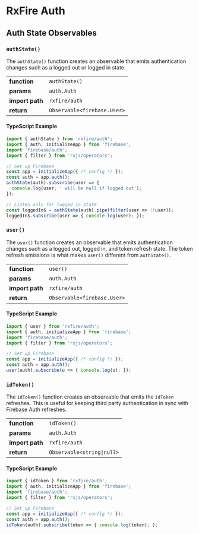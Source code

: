 # RxFire Auth

## Auth State Observables

### `authState()`
The `authState()` function creates an observable that emits authentication changes such as a logged out or logged in state.

|                 |                                          |
|-----------------|------------------------------------------|
| **function**    | `authState()`                            |
| **params**      | `auth.Auth`                              |
| **import path** | `rxfire/auth`                            |
| **return**      | `Observable<firebase.User>`              |

#### TypeScript Example
```ts
import { authState } from 'rxfire/auth';
import { auth, initializeApp } from 'firebase';
import 'firebase/auth';
import { filter } from 'rxjs/operators';

// Set up Firebase
const app = initializeApp({ /* config */ });
const auth = app.auth();
authState(auth).subscribe(user => {
  console.log(user, ' will be null if logged out');
});

// Listen only for logged in state
const loggedIn$ = authState(auth).pipe(filter(user => !!user));
loggedIn$.subscribe(user => { console.log(user); });
```

### `user()`
The `user()` function creates an observable that emits authentication changes such as a logged out, logged in, and token refresh state. The token refresh emissions is what makes `user()` different from `authState()`.

|                 |                                          |
|-----------------|------------------------------------------|
| **function**    | `user()`                                 |
| **params**      | `auth.Auth`                              |
| **import path** | `rxfire/auth`                            |
| **return**      | `Observable<firebase.User>`              |

#### TypeScript Example
```ts
import { user } from 'rxfire/auth';
import { auth, initializeApp } from 'firebase';
import 'firebase/auth';
import { filter } from 'rxjs/operators';

// Set up Firebase
const app = initializeApp({ /* config */ });
const auth = app.auth();
user(auth).subscribe(u => { console.log(u); });
```

### `idToken()`
The `idToken()` function creates an observable that emits the `idToken` refreshes. This is useful for keeping third party authentication in sync with Firebase Auth refreshes.

|                 |                                          |
|-----------------|------------------------------------------|
| **function**    | `idToken()`                                 |
| **params**      | `auth.Auth`                              |
| **import path** | `rxfire/auth`                            |
| **return**      | `Observable<string\|null>`              |

#### TypeScript Example
```ts
import { idToken } from 'rxfire/auth';
import { auth, initializeApp } from 'firebase';
import 'firebase/auth';
import { filter } from 'rxjs/operators';

// Set up Firebase
const app = initializeApp({ /* config */ });
const auth = app.auth();
idToken(auth).subscribe(token => { console.log(token); );
```
